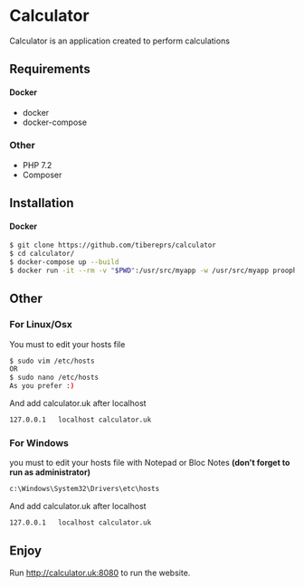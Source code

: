 Calculator
========================

Calculator is an application created  to perform calculations

Requirements
------------
#### Docker ####

  * docker
  * docker-compose

### Other ###

  * PHP 7.2
  * Composer

Installation
------------

#### Docker ####

```bash
$ git clone https://github.com/tibereprs/calculator
$ cd calculator/
$ docker-compose up --build
$ docker run -it --rm -v "$PWD":/usr/src/myapp -w /usr/src/myapp prooph/composer:7.2 install
```

Other
-----
### For Linux/Osx ###

You must to edit your hosts file

```bash
$ sudo vim /etc/hosts
OR
$ sudo nano /etc/hosts
As you prefer :)
```

And add calculator.uk after localhost

```bash
127.0.0.1	localhost calculator.uk
```

### For Windows ###

you must to edit your hosts file with Notepad or Bloc Notes **(don't forget to run as administrator)** 

```bash
c:\Windows\System32\Drivers\etc\hosts
```


And add calculator.uk after localhost

```bash
127.0.0.1	localhost calculator.uk
```

Enjoy 
-----
Run http://calculator.uk:8080 to run the website.

